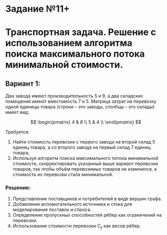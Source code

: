 # Задание №11+
# Транспортная задача. Решение с использованием алгоритма поиска максимального потока минимальной стоимости.
## Вариант 1:

Два завода имеют производительность 5 и 9, а два складских помещения имеют вместимость 7 и 5. Матрица затрат на перевозку одной единицы товара (строки – это заводы, столбцы – это склады) имеет вид:

$$
 \begin{pmatrix}    
  4 & 6 \\ 
  5 & 4 \\ 
 \end{pmatrix}    
$$

Требуется:
1. Найти стоимость перевозки с первого завода на второй склад 5 единиц товара, а со второго завода на первый склад 7 единиц товара;
2. Используя алгоритм поиска максимального потока минимальной стоимости, скорректировать указанный выше вариант перевозки товаров, так чтобы объём перевозимых товаров не изменился, а стоимость их перевозки стала минимальной.

### Решение:
1. Представление поставщиков и потребителей в виде вершин графа.
2. Добавление вспомогательного источника и стока для моделирования поставок и спроса.
3. Определение пропускных способностей рёбер как ограничений на перевозки.
4. Использование стоимости перевозки $C_{ij}$ как весов рёбер.
